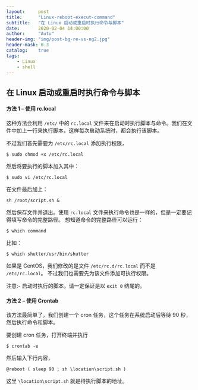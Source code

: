 ```yaml
---
layout:     post
title:      "Linux-reboot-execut-command"
subtitle:   "在 Linux 启动或重启时执行命令与脚本"
date:       2020-02-04 14:00:00
author:     "Autu"
header-img: "img/post-bg-re-vs-ng2.jpg"
header-mask: 0.3
catalog:    true
tags:
    - Linux
    - shell
---
```

## 在 Linux 启动或重启时执行命令与脚本

#### 方法 1 – 使用 rc.local

这种方法会利用 `/etc/` 中的 `rc.local` 文件来在启动时执行脚本与命令。我们在文件中加上一行来执行脚本，这样每次启动系统时，都会执行该脚本。

不过我们首先需要为 `/etc/rc.local` 添加执行权限，

```shell
$ sudo chmod +x /etc/rc.local
```

然后将要执行的脚本加入其中：

```shell
$ sudo vi /etc/rc.local
```

在文件最后加上：

```shell
sh /root/script.sh &
```

然后保存文件并退出。使用 `rc.local` 文件来执行命令也是一样的，但是一定要记得填写命令的完整路径。 想知道命令的完整路径可以运行：

```shell
$ which command
```

比如：

```shell
$ which shutter/usr/bin/shutter
```

如果是 CentOS，我们修改的是文件 `/etc/rc.d/rc.local` 而不是 `/etc/rc.local`。 不过我们也需要先为该文件添加可执行权限。

注意:- 启动时执行的脚本，请一定保证是以 `exit 0` 结尾的。

#### 方法 2 – 使用 Crontab

该方法最简单了。我们创建一个 cron 任务，这个任务在系统启动后等待 90 秒，然后执行命令和脚本。

要创建 cron 任务，打开终端并执行

```shell
$ crontab -e
```

然后输入下行内容，

```shell
@reboot ( sleep 90 ; sh \location\script.sh )
```

这里 `\location\script.sh` 就是待执行脚本的地址。